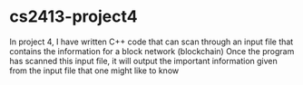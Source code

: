 # cs2413-project4
In project 4, I have written C++ code that can scan through an input file that contains the information for a block network (blockchain)
Once the program has scanned this input file, it will output the important information given from the input file that one might like to know

